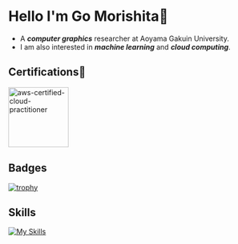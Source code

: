 # Hello I'm Go Morishita👋
- A ***computer graphics*** researcher at Aoyama Gakuin University.
- I am also interested in ***machine learning*** and ***cloud computing***.

## Certifications🏅
<img src="https://github.com/user-attachments/assets/b5c95b77-487a-490b-aa69-7f5d68dc9682" alt="aws-certified-cloud-practitioner" width="120"/>

## Badges

[![trophy](https://github-profile-trophy.vercel.app/?username=Go-Morishita&rank=S,AAA,A,B)](https://github.com/ryo-ma/github-profile-trophy)

## Skills

[![My Skills](https://skillicons.dev/icons?i=nextjs,aws,python,cpp)](https://skillicons.dev)
